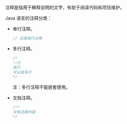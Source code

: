 注释是指用于解释说明的文字，有助于阅读代码和项目维护。  

Java 语言的注释分类：  
- 单行注释。
  ```java
  // 这是单行注释
  ```  

- 多行注释。
  ```java
  /*
  一行
  两行
  可以很多行
  */
  ```  
  注：多行注释不能嵌套使用。

- 文档注释。
  ```java
  /**
  文档注释内容
  */
  ```